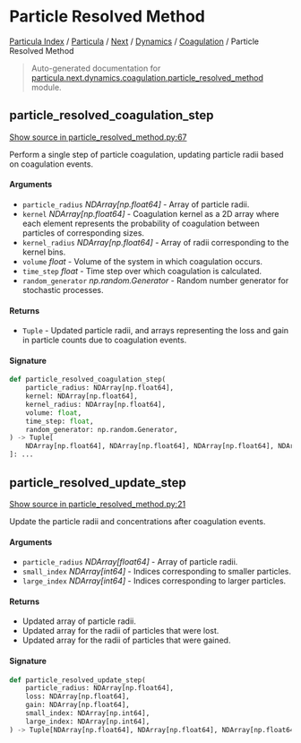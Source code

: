 # Particle Resolved Method

[Particula Index](../../../../README.md#particula-index) / [Particula](../../../index.md#particula) / [Next](../../index.md#next) / [Dynamics](../index.md#dynamics) / [Coagulation](./index.md#coagulation) / Particle Resolved Method

> Auto-generated documentation for [particula.next.dynamics.coagulation.particle_resolved_method](https://github.com/Gorkowski/particula/blob/main/particula/next/dynamics/coagulation/particle_resolved_method.py) module.

## particle_resolved_coagulation_step

[Show source in particle_resolved_method.py:67](https://github.com/Gorkowski/particula/blob/main/particula/next/dynamics/coagulation/particle_resolved_method.py#L67)

Perform a single step of particle coagulation, updating particle radii
based on coagulation events.

#### Arguments

- `particle_radius` *NDArray[np.float64]* - Array of particle radii.
- `kernel` *NDArray[np.float64]* - Coagulation kernel as a 2D array where
    each element represents the probability of coagulation between
    particles of corresponding sizes.
- `kernel_radius` *NDArray[np.float64]* - Array of radii corresponding to
    the kernel bins.
- `volume` *float* - Volume of the system in which coagulation occurs.
- `time_step` *float* - Time step over which coagulation is calculated.
- `random_generator` *np.random.Generator* - Random number generator for
    stochastic processes.

#### Returns

- `Tuple` - Updated particle radii, and arrays representing the loss and
    gain in particle counts due to coagulation events.

#### Signature

```python
def particle_resolved_coagulation_step(
    particle_radius: NDArray[np.float64],
    kernel: NDArray[np.float64],
    kernel_radius: NDArray[np.float64],
    volume: float,
    time_step: float,
    random_generator: np.random.Generator,
) -> Tuple[
    NDArray[np.float64], NDArray[np.float64], NDArray[np.float64], NDArray[np.int64]
]: ...
```



## particle_resolved_update_step

[Show source in particle_resolved_method.py:21](https://github.com/Gorkowski/particula/blob/main/particula/next/dynamics/coagulation/particle_resolved_method.py#L21)

Update the particle radii and concentrations after coagulation events.

#### Arguments

- `particle_radius` *NDArray[float64]* - Array of particle radii.
- `small_index` *NDArray[int64]* - Indices corresponding to smaller
    particles.
- `large_index` *NDArray[int64]* - Indices corresponding to larger
    particles.

#### Returns

- Updated array of particle radii.
- Updated array for the radii of particles that were lost.
- Updated array for the radii of particles that were gained.

#### Signature

```python
def particle_resolved_update_step(
    particle_radius: NDArray[np.float64],
    loss: NDArray[np.float64],
    gain: NDArray[np.float64],
    small_index: NDArray[np.int64],
    large_index: NDArray[np.int64],
) -> Tuple[NDArray[np.float64], NDArray[np.float64], NDArray[np.float64]]: ...
```
